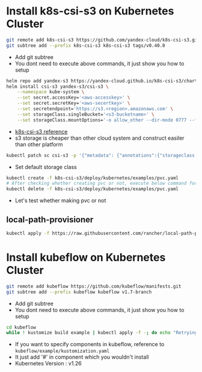 # Install k8s-csi-s3 on Kubernetes Cluster
```bash
git remote add k8s-csi-s3 https://github.com/yandex-cloud/k8s-csi-s3.git
git subtree add --prefix k8s-csi-s3 k8s-csi-s3 tags/v0.40.0
```
- Add git subtree
- You dont need to execute above commands, it just show you how to setup

```bash
helm repo add yandex-s3 https://yandex-cloud.github.io/k8s-csi-s3/charts
helm install csi-s3 yandex-s3/csi-s3 \
    --namespace kube-system \
    --set secret.accessKey='<aws-accesskey>' \
    --set secret.secretKey='<aws-secertkey>' \
    --set secretendpoint='https://s3.<region>.amazonaws.com' \
    --set storageClass.singleBucket='<s3-bucketname>' \
    --set storageClass.mountOptions='-o allow_other --dir-mode 0777 --file-mode 0777 --uid 999 --gid 999'
```
- [k8s-csi-s3 reference](https://github.com/yandex-cloud/k8s-csi-s3/tree/v0.40.0?tab=readme-ov-file)
- s3 storage is cheaper than other cloud system and construct easiler than other platform

```bash
kubectl patch sc csi-s3 -p '{"metadata": {"annotations":{"storageclass.kubernetes.io/is-default-class":"true"}}}'
```
- Set default storage class

```bash
kubectl create -f k8s-csi-s3/deploy/kubernetes/examples/pvc.yaml
# After checking whether creating pvc or not, execute below command for deleting test pvc resource
kubectl delete -f k8s-csi-s3/deploy/kubernetes/examples/pvc.yaml
```
- Let's test whether making pvc or not

## local-path-provisioner
```bash
kubectl apply -f https://raw.githubusercontent.com/rancher/local-path-provisioner/v0.0.26/deploy/local-path-storage.yaml
```

# Install kubeflow on Kubernetes Cluster
```bash
git remote add kubeflow https://github.com/kubeflow/manifests.git
git subtree add --prefix kubeflow kubeflow v1.7-branch
```
- Add git subtree
- You dont need to execute above commands, it just show you how to setup

```bash
cd kubeflow
while ! kustomize build example | kubectl apply -f -; do echo "Retrying to apply resources"; sleep 10; done
```
- If you want to specify components in kubeflow, reference to ```kubeflow/example/kustomization.yaml```
- It just add '#' in component which you wouldn't install
- Kubernetes Version : v1.26
